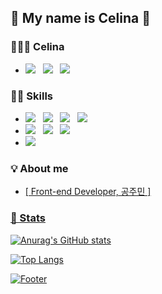 ## 🐣 My name is Celina 🐥

### 🙋🏻‍♀️ Celina
*  <span><a href="https://github.com/rhdwnals1"><img src="https://img.shields.io/badge/Github-181717?style=for-the-badge&logo=Github&logoColor=white"/></a> &nbsp; <a href="mailto:reo.momm@gmail.com"><img src="https://img.shields.io/badge/Gmail-EA4335?style=for-the-badge&logo=Gmail&logoColor=white"/></a> &nbsp; <a href="https://velog.io/@rhdwnals1"><img src="https://img.shields.io/badge/Velog-20C997?style=for-the-badge&logo=Velog&logoColor=white"/></a></span>
  
### ✍🏻 Skills

* <span><img src="https://img.shields.io/badge/JavaScript-FFCA28?style=for-the-badge&logo=JavaScript&logoColor=white"/> &nbsp; <img src="https://img.shields.io/badge/TypeScript-3178C6?style=for-the-badge&logo=TypeScript&logoColor=white"/> &nbsp; <img src="https://img.shields.io/badge/Svelte-FF3E00?style=for-the-badge&logo=Svelte&logoColor=white"/> &nbsp; <img src="https://img.shields.io/badge/Nextjs-000000?style=for-the-badge&logo=Next.js&logoColor=white"/></span> 
* <span> <img src="https://img.shields.io/badge/HTML5-E34F26?style=for-the-badge&logo=HTML5&logoColor=white"/> &nbsp; <img src="https://img.shields.io/badge/CSS3-3178C6?style=for-the-badge&logo=CSS3&logoColor=white"/>  &nbsp; <img src="https://img.shields.io/badge/Sass-CC6699?style=for-the-badge&logo=Sass&logoColor=white"/></span> 
* <span><img src="https://img.shields.io/badge/Amazon-FF9900?style=for-the-badge&logo=Amazon&logoColor=white"/> </span>

### 💡 About me

* <span><a href="https://www.notion.so/geolmii/Front-end-Developer-c2a7aab9fd194a7ebfc6836aad07904b">[ Front-end Developer, 공주민 ]</span>

  
### 📝 Stats
  
![Anurag's GitHub stats](https://github-readme-stats.vercel.app/api?username=rhdwnals1&show_icons=true&theme=dracula)

  ![Top Langs](https://github-readme-stats.vercel.app/api/top-langs/?username=rhdwnals1&layout=compact&theme=dracula)

  ![Footer](https://capsule-render.vercel.app/api?type=waving&color=auto&height=200&section=footer)
  
<!-- [![Hits](https://hits.seeyoufarm.com/api/count/incr/badge.svg?url=https%3A%2F%2Fgithub.com%2Frhdwnals1%2F&count_bg=%2379C83D&title_bg=%23555555&icon=&icon_color=%23E7E7E7&title=Github&edge_flat=false)](https://hits.seeyoufarm.com)
 -->


<!--
**rhdwnals1/rhdwnals1** is a ✨ _special_ ✨ repository because its `README.md` (this file) appears on your GitHub profile.

Here are some ideas to get you started:

- 🔭 I’m currently working on ...
- 🌱 I’m currently learning ...
- 👯 I’m looking to collaborate on ...
- 🤔 I’m looking for help with ...
- 💬 Ask me about ...
- 📫 How to reach me: ...
- 😄 Pronouns: ...
- ⚡ Fun fact: ...
-->

